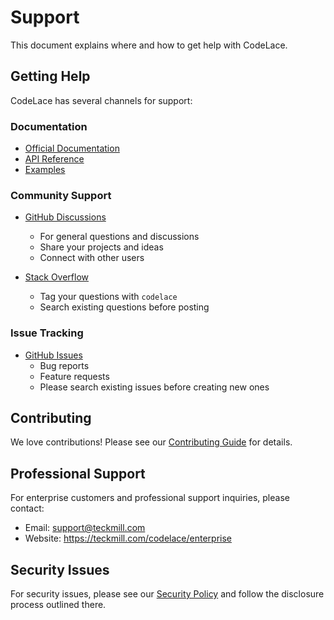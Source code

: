 # Support

This document explains where and how to get help with CodeLace.

## Getting Help

CodeLace has several channels for support:

### Documentation

- [Official Documentation](https://github.com/teckmill/CodeLace#readme)
- [API Reference](https://github.com/teckmill/CodeLace/wiki)
- [Examples](https://github.com/teckmill/CodeLace/tree/main/examples)

### Community Support

- [GitHub Discussions](https://github.com/teckmill/CodeLace/discussions)
  - For general questions and discussions
  - Share your projects and ideas
  - Connect with other users

- [Stack Overflow](https://stackoverflow.com/questions/tagged/codelace)
  - Tag your questions with `codelace`
  - Search existing questions before posting

### Issue Tracking

- [GitHub Issues](https://github.com/teckmill/CodeLace/issues)
  - Bug reports
  - Feature requests
  - Please search existing issues before creating new ones

## Contributing

We love contributions! Please see our [Contributing Guide](CONTRIBUTING.md) for details.

## Professional Support

For enterprise customers and professional support inquiries, please contact:
- Email: support@teckmill.com
- Website: https://teckmill.com/codelace/enterprise

## Security Issues

For security issues, please see our [Security Policy](SECURITY.md) and follow the disclosure process outlined there.
